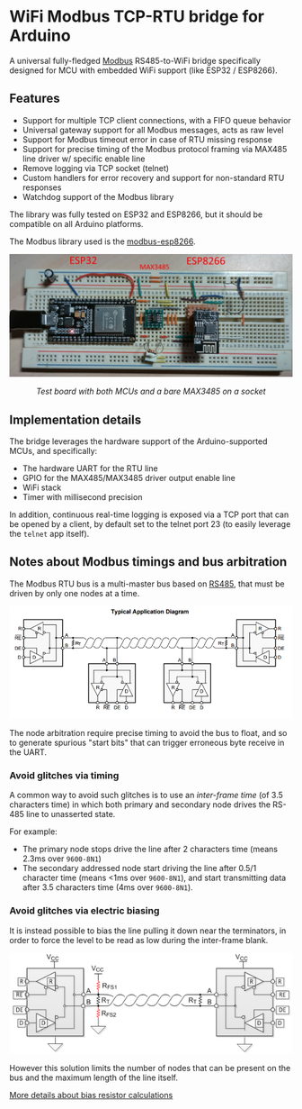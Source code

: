 # WiFi Modbus TCP-RTU bridge for Arduino

A universal fully-fledged [Modbus](https://en.wikipedia.org/wiki/Modbus) RS485-to-WiFi bridge specifically designed for MCU with embedded WiFi support (like ESP32 / ESP8266).

## Features

- Support for multiple TCP client connections, with a FIFO queue behavior
- Universal gateway support for all Modbus messages, acts as raw level
- Support for Modbus timeout error in case of RTU missing response
- Support for precise timing of the Modbus protocol framing via MAX485 line driver w/ specific enable line
- Remove logging via TCP socket (telnet)
- Custom handlers for error recovery and support for non-standard RTU responses
- Watchdog support of the Modbus library

The library was fully tested on ESP32 and ESP8266, but it should be compatible on all Arduino platforms. 

The Modbus library used is the [modbus-esp8266](https://github.com/emelianov/modbus-esp8266).

![](doc/test-board.jpg)
<p align="center"><em>Test board with both MCUs and a bare MAX3485 on a socket</em></p>

## Implementation details

The bridge leverages the hardware support of the Arduino-supported MCUs, and specifically:

- The hardware UART for the RTU line
- GPIO for the MAX485/MAX3485 driver output enable line
- WiFi stack
- Timer with millisecond precision

In addition, continuous real-time logging is exposed via a TCP port that can be opened by a client, by default set to the telnet port 23 (to easily leverage the `telnet` app itself).

## Notes about Modbus timings and bus arbitration

The Modbus RTU bus is a multi-master bus based on [RS485](https://en.wikipedia.org/wiki/RS-485#Applications), that must be driven by only one nodes at a time.

![](doc/rs485-typical-application-diagram.png)

The node arbitration require precise timing to avoid the bus to float, and so to generate spurious "start bits" that can trigger erroneous byte receive in the UART.

### Avoid glitches via timing

A common way to avoid such glitches is to use an _inter-frame time_ (of 3.5 characters time) in which both primary and secondary node drives the RS-485 line to unasserted state.

For example:
- The primary node stops drive the line after 2 characters time (means 2.3ms over `9600-8N1`)
- The secondary addressed node start driving the line after 0.5/1 character time (means <1ms over `9600-8N1`), and start transmitting data after 3.5 characters time (4ms over `9600-8N1`).

### Avoid glitches via electric biasing

It is instead possible to bias the line pulling it down near the terminators, in order to force the level to be read as low during the inter-frame blank.

![](doc/rs485-bias.png)

However this solution limits the number of nodes that can be present on the bus and the maximum length of the line itself.

[More details about bias resistor calculations](https://www.deltamotion.com/support/webhelp/rmctools/Communications/Serial/Configuration_and_Wiring/RS-485_Termination_and_Biasing.htm)

